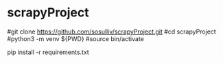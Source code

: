 # scrapyProject
#git clone https://github.com/sosulliv/scrapyProject.git
#cd scrapyProject    
#python3 -m venv ${PWD}
#source bin/activate

pip install -r requirements.txt

